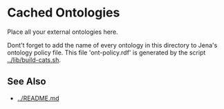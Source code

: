 # Cached Ontologies

Place all your external ontologies here. 

Dont't forget to add the name of every ontology in this directory to
Jena's ontology policy file. This file 'ont-policy.rdf' is generated
by the script [../lib/build-cats.sh]().

## See Also

- [../README.md]()
